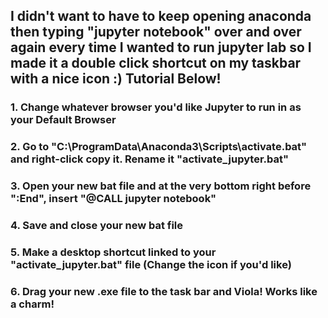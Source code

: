 ## I didn't want to have to keep opening anaconda then typing "jupyter notebook" over and over again every time I wanted to run jupyter lab so I made it a double click shortcut on my taskbar with a nice icon :) Tutorial Below!

### 1. Change whatever browser you'd like Jupyter to run in as your Default Browser 
### 2. Go to "C:\ProgramData\Anaconda3\Scripts\activate.bat" and right-click copy it. Rename it "activate_jupyter.bat"
### 3. Open your new bat file and at the very bottom right before ":End", insert "@CALL jupyter notebook"
### 4. Save and close your new bat file
### 5. Make a desktop shortcut linked to your "activate_jupyter.bat" file (Change the icon if you'd like)
### 6. Drag your new .exe file to the task bar and Viola! Works like a charm! 
